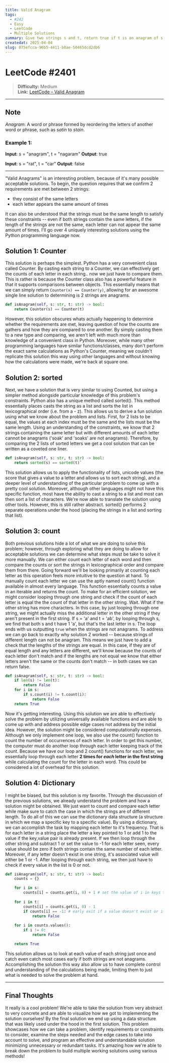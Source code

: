 ```yaml
---
title: Valid Anagram
tags:
  - #242
  - Easy
  - LeetCode
  - Multiple Solutions
summary: Give two strings s and t, return true if t is an anagram of s, and false otherwise.
createdat: 2025-04-04
slug: 075efcca-96b5-4411-b0ae-50465dcd2db6
---
```


# LeetCode #2401

> **Difficulty:** Medium\
> **Link:** [LeetCode – Valid Anagram](https://leetcode.com/problems/valid-anagram/)

---

## Note

_Anagram_: A word or phrase formed by reordering the letters of another word or phrase, such as _satin_ to _stain_.

### Example 1:

**Input**: s = "anagram", t = "nagaram"
**Output**: true

**Input**: s = "rat", t = "car"
**Output**: false

---

"Valid Anagrams" is an interesting problem, because of it's many possible acceptable solutions. To begin, the question requires that we confirm 2 requirements are met between 2 strings:

- they consist of the same letters
- each letter appears the same amount of times

It can also be understood that the strings must be the same length to satisfy these constraints -- even if both strings contain the same letters, if the length of the strings are not the same, each letter can not appear the same amount of times. I'll go over 4 uniquely interesting solutions using the Python programming language now.

## Solution 1: Counter

This solution is perhaps the simplest. Python has a very convenient class called Counter. By casting each string to a Counter, we can effectively get the counts of each letter in each string.. now we just have to compare them. This is rather is because the Counter class also has a powerful feature in that it supports comparisons between objects. This essentially means that we can simply return `Counter(x) == Counter(y)`, allowing for an awesome single line solution to determining is 2 strings are anagrams.

```python
def isAnagram(self, s: str, t: str) -> bool:
    return Counter(s) == Counter(t)
```

However, this solution obscures whats actually happening to determine whether the requirements are met, leaving question of how the counts are gathers and how they are compared to one another. By simply casting them to a new type and comparing, we aren't left with much more than knowledge of a convenient class in Python. Moreover, while many other programming languages have similar functions/classes, many don't perform the exact same calculations as Python's Counter, meaning we couldn't replicate this solution this way using other languages and without knowing how the calculations were made, we're back at square one.

## Solution 2: sorted

Next, we have a solution that is very similar to using Counted, but using a simpler method alongside particular knowledge of this problem's constraints. Python also has a unique method called sorted(). This method essentially places casts the string as a list and sorts the list in lexicographical order (i.e. from a - z). This allows us to derive a fun solution using what we know about the problem and lists. First, for 2 lists to be equal, the values at each index must be the same and the lists must be the same length. Using an understanding of the constraints, we know that 2 strings containing the same letter but with different amounts of each letter cannot be anagrams ('soak' and 'soaks' are not anagrams). Therefore, by comparing the 2 lists of sorted letters we get a cool solution that can be written as a coveted one liner.

```python
def isAnagram(self, s: str, t: str) -> bool:
    return sorted(s) == sorted(t)`
```

This solution allows us to apply the functionality of lists, unicode values (the score that gives a value to a letter and allows us to sort each string), and a deeper level of understanding of the particular problem to come up with a pretty cool solution. Moreover, although other languages might not have this specific function, most have the ability to cast a string to a list and most can then sort a list of characters. We're now able to translate the solution using other tools. However, this is still rather abstract. sorted() performs 2 separate operations under the hood (placing the strings in a list and sorting that list).

## Solution 3: count

Both previous solutions hide a lot of what we are doing to solve this problem; however, through exploring what they are doing to allow for acceptable solutions we can determine what steps must be take to solve it more manually. We can either count each letter of each word and then compare the counts or sort the strings in lexicographical order and compare them from there. Going forward we'll be looking primarily at counting each letter as this operation feels more intuitive to the question at hand. To manually count each letter we can use the aptly named count() function available in almost every language. This function essentially counts a value in an iterable and returns the count. To make for an efficient solution, we might consider looping through one string and check if the count of each letter is equal the the count of that letter in the other string. Wait. What if the other string has more characters. In this case, by just looping through one string, we might actually miss the additional letter in the other string if they aren't present in the first string. If s = 'a' and t = 'ab', by looping through s, we find that both s and t have 1 'a', but that's the last letter in s. The loop ends with us outputting `true` when the strings are not anagrams. To address we can go back to exactly why solution 2 worked -- because strings of different length can not be anagram. This means we just have to add a check that the lengths of the strings are equal. In this case, if they are of equal length and any letters are different, we'll know because the counts of each letter don't match and if the lengths are not equal we know that either letters aren't the same or the counts don't match -- in both cases we can return false.

```python
def isAnagram(self, s: str, t: str) -> bool:
    if len(s) != len(t):
        return False
    for i in s:
        if s.count(i) != t.count(i):
            return False
    return True
```

Now it's getting interesting. Using this solution we are able to effectively solve the problem by utilizing universally available functions and are able to come up with and address possible edge cases not address by the initial idea. However, the solution might be considered computationally expenses. Although we only implement one loop, we also use the count() function to count the number of occurrences of each letter. In order to get this number, the computer must do another loop through each letter keeping track of the count. Because we have our loop and 2 count() functions for each letter, we essentially loop through each letter **2 times for _each_ letter in the first string** while calculating the count for the letter in each word. This could be considered a lot of overhead for this solution.

## Solution 4: Dictionary

I might be biased, but this solution is my favorite. Through the discussion of the previous solutions, we already understand the problem and how a solution might be obtained. We just want to count and compare each letter while make sure to catch the case in which the strings are of different length. To do all of this we can use the dictionary data structure (a structure in which we map a specific key to a specific value). By using a dictionary, we can accomplish the task by mapping each letter to it's frequency. That is for each letter in a string place the letter a key pointed to 1 or add 1 to the value if the key,value pair is already present. If we then loop through the other string and subtract 1 or set the value to -1 for each letter seen, every value should be zero if both strings contain the same number of each letter. Moreover, if any letter doesn't exist in one string, it's associated value will either be 1 or -1. After looping through each string, we then just have to check if every value in the list is 0 or not.

```python
def isAnagram(self, s: str, t: str) -> bool:
    counts = {}

    for i in s:
        counts[i] = counts.get(i, 0) + 1 # set the value of i in keys to i + 1 or 0 + 1 if i isn't present
    
    for i in t:
        counts[i] = counts.get(i, 0) - 1
        if counts[i] == -1: # early exit if a value doesn't exist or if a letter has appear more times than in s
            return False
    
    for i in counts.values():
        if i != 0:
            return False

    return True
```

This solution allows us to look at each value of each string just once and catch even catch most cases early if both strings are not anagrams. Accomplishing the solution this way also allow us to have complete control and understanding of the calculations being made, limiting them to just what is needed to solve the problem at hand.

---

## Final Thoughts

It really is a cool problem! We're able to take the solution from very abstract to very concrete and are able to visualize how we got to implementing the solution ourselves! By the final solution we end up using a data structure that was likely used under the hood in the first solution. This problem showcases how we can take a problem, identify requirements or constraints to consider, examine the steps needed and the edge cases to take into account to solve, and program an effective and understandable solution minimizing unnecessary or redundant tasks. It's amazing how we're able to break down the problem to build multiple working solutions using various methods!
